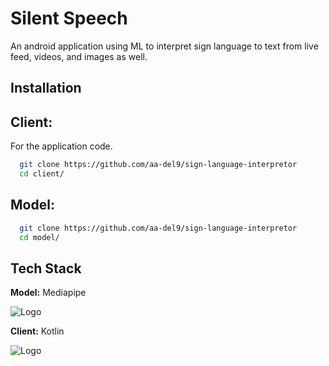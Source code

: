 # Silent Speech

An android application using ML to interpret sign language to text from live feed, videos, and images as well.

## Installation

## Client:

For the application code.

```bash
  git clone https://github.com/aa-del9/sign-language-interpretor
  cd client/
```

## Model:

```bash
  git clone https://github.com/aa-del9/sign-language-interpretor
  cd model/
```

## Tech Stack

**Model:** Mediapipe

![Logo](https://assets.codepen.io/5409376/internal/avatars/users/default.png?fit=crop&format=auto&height=512&version=1607020963&width=512)

**Client:** Kotlin

![Logo](https://creazilla-store.fra1.digitaloceanspaces.com/icons/3254005/kotlin-icon-sm.png)

